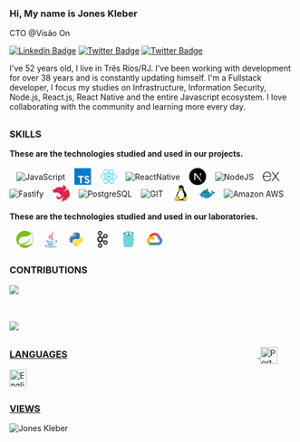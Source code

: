 <div style="display: inline-block">

### Hi, My name is Jones Kleber<br> 

CTO @Visão On

[![Linkedin Badge](https://img.shields.io/badge/-Jones%20Kleber-0466C8?style=flat-square&logo=Linkedin&logoColor=white&link=https://www.linkedin.com/in/joneskleber/)](https://www.linkedin.com/in/joneskleber/) 
[![Twitter Badge](https://img.shields.io/badge/-@JonesKleber3-0466C8?style=flat-square&labelColor=0466C8&logo=twitter&logoColor=white&link=https://x.com/JonesKleber3)](https://twitter.com/JonesKleber3) 
[![Twitter Badge](https://img.shields.io/badge/-jones.kleber.1-0466C8?style=flat-square&labelColor=0466C8&logo=instagram&logoColor=white&link=https://www.instagram.com/)](https://www.instagram.com/jklebertech) 


I've 52 years old, I live in Três Rios/RJ.
I've been working with development for over 38 years and is constantly updating himself. I'm a Fullstack developer, I focus my studies on Infrastructure,  Information Security, Node.js, React.js, React Native and the entire Javascript ecosystem. I love collaborating with the community and learning more every day.<br>

##

### __SKILLS__
<div style="display: inline-block" ><strong>These are the technologies studied and used in our projects.</strong>
 <br><br>
    &nbsp&nbsp&nbsp<img align="center" alt="JavaScript" height="30" width="30" src="https://cdn.jsdelivr.net/gh/devicons/devicon/icons/javascript/javascript-original.svg" title="JavaScript" />
    &nbsp&nbsp&nbsp<img align="center" alt="TypeScript" height="30" width="30" src="https://raw.githubusercontent.com/devicons/devicon/master/icons/typescript/typescript-plain.svg" title="TypeScript" />
    &nbsp&nbsp&nbsp<img align="center" alt="ReactJS" height="30" width="30" src="https://github.com/devicons/devicon/blob/master/icons/react/react-original.svg" title="ReactJS" />
    &nbsp&nbsp&nbsp<img align="center" alt="ReactNative" height="30" width="30" src="https://avatars.githubusercontent.com/u/12504344?s=200&v=4" title="Expo - React Native" />
    &nbsp&nbsp&nbsp<img align="center" alt="Nextjs" height="30" width="30" src="https://github.com/devicons/devicon/blob/master/icons/nextjs/nextjs-original.svg" title="Nextjs" />
    &nbsp&nbsp&nbsp<img align="center" alt="NodeJS" height="30" width="30" src="https://cdn.jsdelivr.net/gh/devicons/devicon/icons/nodejs/nodejs-original.svg" title="NodeJS" />
    &nbsp&nbsp&nbsp<img align="center" alt="Express" height="30" width="30" src="https://github.com/devicons/devicon/blob/master/icons/express/express-original.svg" title="Express" /> 
    &nbsp&nbsp&nbsp<img align="center" alt="Fastify" height="30" width="30" src="https://avatars.githubusercontent.com/u/24939410?s=200&v=4" title="Fastify" />  
    &nbsp&nbsp&nbsp<img align="center" alt="NestJS" height="30" width="30" src="https://github.com/devicons/devicon/blob/master/icons/nestjs/nestjs-original.svg" title="NestJS" />     
    &nbsp&nbsp&nbsp<img align="center" alt="PostgreSQL" height="30" width="30" src="https://cdn.jsdelivr.net/gh/devicons/devicon/icons/postgresql/postgresql-original.svg" title="PostgreSQL" />
    &nbsp&nbsp&nbsp<img  align="center" alt="GIT" height="30" width="30" src="https://cdn.jsdelivr.net/gh/devicons/devicon/icons/git/git-original.svg"" title="Git" />
    &nbsp&nbsp&nbsp<img align="center" alt="LINUX" height="30" width="30" src="https://github.com/devicons/devicon/blob/master/icons/linux/linux-original.svg"" title="Linux" />
    &nbsp&nbsp&nbsp<img align="center" alt="DOCKER" height="30" width="30" src="https://github.com/devicons/devicon/blob/master/icons/docker/docker-original.svg"" title="Docker" />
     &nbsp&nbsp&nbsp<img align="center" alt="Amazon AWS" height="30" width="30" src="https://logodix.com/logo/34944.png" title="Amazon AWS" /> 
 
<div>
<br />
<div style="display: inline-block" ><strong>These are the technologies studied and used in our laboratories.</strong>
 <br><br>
     &nbsp&nbsp&nbsp<img align="center" alt="Spring" height="30" width="30" src="https://github.com/devicons/devicon/blob/master/icons/spring/spring-original.svg" title="Spring" /> 
     &nbsp&nbsp&nbsp<img align="center" alt="Java" height="30" width="30" src="https://github.com/devicons/devicon/blob/master/icons/java/java-original.svg" title="Java" /> 
     &nbsp&nbsp&nbsp<img align="center" alt="Python" height="30" width="30" src="https://github.com/devicons/devicon/blob/master/icons/python/python-original.svg" title="Python" /> 
     &nbsp&nbsp&nbsp<img align="center" alt="Appache Kafka" height="30" width="30" src="https://github.com/devicons/devicon/blob/master/icons/apachekafka/apachekafka-original.svg" title="Appache Kafka" /> 
     &nbsp&nbsp&nbsp<img align="center" alt="Go" height="30" width="30" src="https://github.com/devicons/devicon/blob/master/icons/go/go-original.svg" title="Go" /> 
<!--      &nbsp&nbsp&nbsp<img align="center" alt="Kubernetes" height="30" width="30" src="https://github.com/devicons/devicon/blob/master/icons/kubernetes/kubernetes-plain.svg" title="Kubernetes" />
     &nbsp&nbsp&nbsp<img align="center" alt="Terraform" height="30" width="30" src="https://github.com/devicons/devicon/blob/master/icons/terraform/terraform-original.svg" title="Terraform" />
     &nbsp&nbsp&nbsp<img align="center" alt="Azure Cloud" height="30" width="30" src="https://github.com/devicons/devicon/blob/master/icons/azure/azure-original.svg" title="Azure Cloud" /> -->
     &nbsp&nbsp&nbsp<img align="center" alt="Google Cloud" height="30" width="30" src="https://github.com/devicons/devicon/blob/master/icons/googlecloud/googlecloud-original.svg" title="Google Cloud" /> 

     
<div>
     
     
  ##
  
  ### __CONTRIBUTIONS__
<div align="left">
  <a href="https://github.com/joneskleber">

  <img height="180em" src="https://github-readme-stats-git-masterrstaa-rickstaa.vercel.app/api?username=joneskleber&&show_icons=true&theme=dark" /><br> 
  
  
  <img height="180em"  src="https://github-readme-streak-stats.herokuapp.com/?user=joneskleber&theme=dark" alt="" /><br>

  <img height="180em"  src="https://github-readme-stats-git-masterrstaa-rickstaa.vercel.app/api/top-langs/?username=joneskleber&layout=compact&langs_count=7&theme=dark&pat_1=joneskleber"/>
  

</div>
  </div> 

##
  
### __LANGUAGES__
</div>
  <img align="center" src="https://img.icons8.com/color/48/000000/brazil-circular.png" height="30" width="30" title="Português"/>
  <img align="center" src="https://img.icons8.com/color/48/000000/usa-circular.png" height="30" width="30" title="English"/>
</div>
  
##
  
### __VIEWS__

<div>
<!--   <a href="https://linkedin.com/in/joneskleber" target="_blank"> <img align="left"  height="28" width="28"  alt="Home Page" src="https://github.com/devicons/devicon/blob/master/icons/linkedin/linkedin-original.svg" title="Jones Kleber" />      -->

  <img align="left" height="28" width="130" src="https://komarev.com/ghpvc/?username=joneskleber&color=blue" alt="Jones Kleber" /> 

</div>
